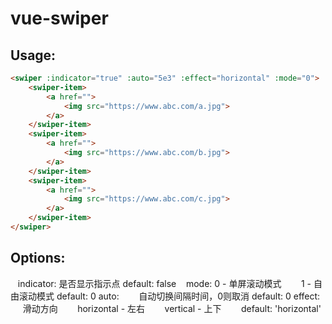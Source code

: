 # vue-swiper



## Usage:

```html
<swiper :indicator="true" :auto="5e3" :effect="horizontal" :mode="0">
	<swiper-item>
		<a href="">
			<img src="https://www.abc.com/a.jpg">
		</a>
	</swiper-item>
	<swiper-item>
		<a href="">
			<img src="https://www.abc.com/b.jpg">
		</a>
	</swiper-item>
	<swiper-item>
		<a href="">
			<img src="https://www.abc.com/c.jpg">
		</a>
	</swiper-item>
</swiper>
```

## Options:

    indicator:
        是否显示指示点
        default: false
    mode:
        0 - 单屏滚动模式
        1 - 自由滚动模式
        default: 0
    auto:
        自动切换间隔时间，0则取消
        default: 0
    effect:
        滑动方向
        horizontal - 左右
        vertical - 上下
        default: 'horizontal'
        
